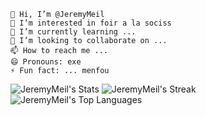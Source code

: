 
    👋 Hi, I’m @JeremyMeil
    👀 I’m interested in foir a la sociss
    🌱 I’m currently learning ...
    💞️ I’m looking to collaborate on ...
    📫 How to reach me ...
    😄 Pronouns: exe
    ⚡ Fun fact: ... menfou


![JeremyMeil's Stats](https://github-readme-stats.vercel.app/api?username=JeremyMeil&theme=vue-dark&show_icons=true&hide_border=true&count_private=true)
![JeremyMeil's Streak](https://github-readme-streak-stats.herokuapp.com/?user=JeremyMeil&theme=vue-dark&hide_border=true)
![JeremyMeil's Top Languages](https://github-readme-stats.vercel.app/api/top-langs/?username=JeremyMeil&theme=vue-dark&show_icons=true&hide_border=true&layout=compact)
